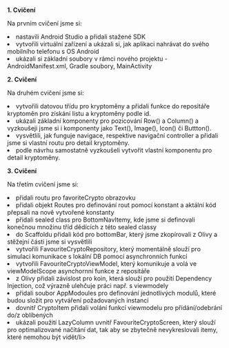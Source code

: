 **1. Cvičení**
<p>Na prvním cvičení jsme si:</p>
<li>nastavili Android Studio a přidali stažené SDK</li>
<li>vytvořili virtuální zařízení a ukázali si, jak aplikaci nahrávat do svého mobilního telefonu s OS Android</li>
<li>ukázali si základní soubory v rámci nového projektu - AndroidManifest.xml, Gradle soubory, MainActivity</li>

**2. Cvičení**
<p>Na druhém cvičení jsme si:</p>
<li>vytvořili datovou třídu pro kryptoměny a přidali funkce do repositáře kryptoměn pro získání listu a kryptoměny podle id.</li>
<li>ukázali základní komponenty pro pozicování Row() a Column() a vyzkoušeji jsme si i komponenty jako Text(), Image(), Icon() či Buttton().</li>
<li>vysvětlili, jak funguje navigace, respektive navigační controller a přidali jsme si vlastní routu pro detail kryptoměny.</li>
<li>podle návrhu samostatně vyzkoušeli vytvořit vlastní komponentu pro detail kryptoměny.</li>

**3. Cvičení**
<p>Na třetím cvičení jsme si:</p>
<li>přidali routu pro favoriteCrypto obrazovku</li>
<li>přidali objekt Routes pro definování rout pomocí konstant a aktální kód přepsali na nově vytvořené konstanty</li>
<li>přidali sealed class pro BottomNavItemy, kde jsme si definovali konečnou množinu tříd dědících z této sealed classy</li>
<li>do Scaffoldu přidali kód pro bottomBar, který jsme zkopírovali z Olivy a stěžejní části jsme si vysvětlili</li>
<li>vytvořili FavouriteCryptoRepository, který momentálně slouží pro simulaci komunikace s lokální DB pomocí asynchronních funkcí</li>
<li>vytvořili FavouriteCryptoViewModel, který komunikuje a volá ve viewModelScope asynchornní funkce z repositáře</li>
<li>z Olivy přidali závislost pro koin, která slouží pro použití Dependency Injection, což výrazně ulehčuje práci např. s viewmodely</li>
<li>přidali soubor AppModoules pro definování jednotlivých modulů, které budou složit pro vytváření požadovaných instancí</li>
<li>dovnitř CryptoItem přidali volání funkcí viewmodelu pro přídání/odebrání do/z oblíbených</li>
<li>ukázali použití LazyColumn uvnitř FavouriteCryptoScreen, který slouží pro optimalizované načítání dat, tak aby se zbytečně nevykreslovali itemy, které nemohou být vidět/li>
